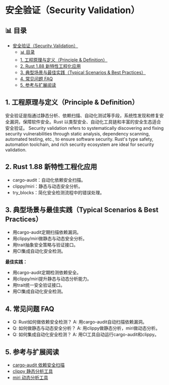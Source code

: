 ﻿# 安全验证（Security Validation）

## 📊 目录

- [安全验证（Security Validation）](#安全验证security-validation)
  - [📊 目录](#-目录)
  - [1. 工程原理与定义（Principle \& Definition）](#1-工程原理与定义principle--definition)
  - [2. Rust 1.88 新特性工程化应用](#2-rust-188-新特性工程化应用)
  - [3. 典型场景与最佳实践（Typical Scenarios \& Best Practices）](#3-典型场景与最佳实践typical-scenarios--best-practices)
  - [4. 常见问题 FAQ](#4-常见问题-faq)
  - [5. 参考与扩展阅读](#5-参考与扩展阅读)

## 1. 工程原理与定义（Principle & Definition）

安全验证是指通过静态分析、依赖扫描、自动化测试等手段，系统性发现和修复安全漏洞，保障软件安全。Rust 以类型安全、自动化工具链和丰富的安全生态适合安全验证。
Security validation refers to systematically discovering and fixing security vulnerabilities through static analysis, dependency scanning, automated testing, etc., to ensure software security. Rust's type safety, automation toolchain, and rich security ecosystem are ideal for security validation.

## 2. Rust 1.88 新特性工程化应用

- cargo-audit：自动化依赖安全扫描。
- clippy/miri：静态与动态安全分析。
- try_blocks：简化安全检测流程中的错误处理。

## 3. 典型场景与最佳实践（Typical Scenarios & Best Practices）

- 用cargo-audit定期扫描依赖漏洞。
- 用clippy/miri做静态与动态安全分析。
- 用trait抽象安全策略与验证接口。
- 用CI集成自动化安全检测。

**最佳实践：**

- 用cargo-audit定期检测依赖安全。
- 用clippy/miri提升静态与动态分析能力。
- 用trait统一安全验证接口。
- 用CI集成自动化安全检测。

## 4. 常见问题 FAQ

- Q: Rust如何做依赖安全检测？
  A: 用cargo-audit自动扫描依赖漏洞。
- Q: 如何做静态与动态安全分析？
  A: 用clippy做静态分析，miri做动态分析。
- Q: 如何集成自动化安全检测？
  A: 用CI工具自动运行cargo-audit和clippy。

## 5. 参考与扩展阅读

- [cargo-audit 依赖安全扫描](https://github.com/rustsec/rustsec/tree/main/cargo-audit)
- [clippy 静态分析工具](https://github.com/rust-lang/rust-clippy)
- [miri 动态分析工具](https://github.com/rust-lang/miri)
